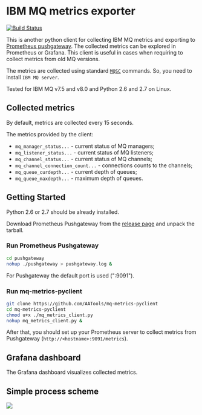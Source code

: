 # IBM MQ metrics exporter

[![Build Status](https://travis-ci.com/AATools/mq-metrics-pyclient.svg?branch=master)](https://travis-ci.com/AATools/mq-metrics-pyclient)

This is another python client for collecting IBM MQ metrics and exporting to [Prometheus pushgateway](https://github.com/prometheus/pushgateway). 
The collected metrics can be explored in Prometheus or Grafana. This client is useful in cases when requiring to collect metrics from old MQ versions.

The metrics are collected using standard [`MQSC`](https://www.ibm.com/support/knowledgecenter/en/SSFKSJ_7.5.0/com.ibm.mq.ref.adm.doc/q085130_.htm) commands. So, you need to install `IBM MQ server`.

Tested for IBM MQ v7.5 and v8.0 and Python 2.6 and 2.7 on Linux.

## Collected metrics

By default, metrics are collected every 15 seconds.

The metrics provided by the client:
* `mq_manager_status...` - current status of MQ managers;
* `mq_listener_status...` - current status of MQ listeners;
* `mq_channel_status...` - current status of MQ channels;
* `mq_channel_connection_count...` -  connections counts to the channels;
* `mq_queue_curdepth...` - current depth of queues;
* `mq_queue_maxdepth...` - maximum depth of queues.

## Getting Started

Python 2.6 or 2.7 should be already installed.

Download Prometheus Pushgateway from the [release page](https://github.com/prometheus/pushgateway/releases) and unpack the tarball.

### Run Prometheus Pushgateway

```bash
cd pushgateway
nohup ./pushgateway > pushgateway.log &
```

For Pushgateway the default port is used (":9091").

### Run mq-metrics-pyclient

```bash
git clone https://github.com/AATools/mq-metrics-pyclient
cd mq-metrics-pyclient
chmod u+x ./mq_metrics_client.py
nohup mq_metrics_client.py &
```

After that, you should set up your Prometheus server to collect metrics from Pushgateway (`http://<hostname>:9091/metrics`).

## Grafana dashboard

The Grafana dashboard visualizes collected metrics.

## Simple process scheme

![](../images/mq_metrics_pyclient_scheme.jpg?raw=true)
